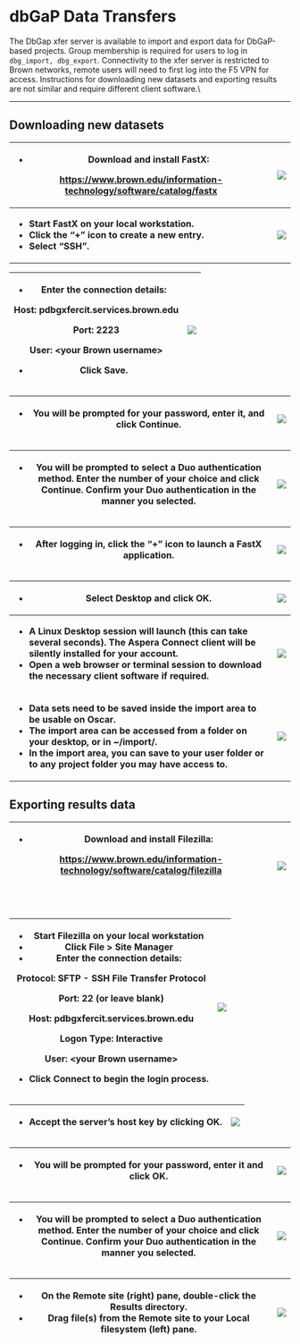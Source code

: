# dbGaP Data Transfers

The DbGap xfer server is available to import and export data for DbGaP-based projects. Group membership is required for users to log in `dbg_import, dbg_export`. Connectivity to the xfer server is restricted to Brown networks, remote users will need to first log into the F5 VPN for access. Instructions for downloading new datasets and exporting results are not similar and require different client software.\
****

## **Downloading new datasets**

| <ul><li><strong>Download and install FastX:</strong></li></ul><p><a href="https://www.brown.edu/information-technology/software/catalog/fastx"><strong>https://www.brown.edu/information-technology/software/catalog/fastx</strong></a></p> | ![](https://lh3.googleusercontent.com/SAr8EuKwBKJzZdYss_hdZ9s7hZ1BnfIHfjTyy61MOXy3XriFqqVowbqK5TwfD7FPAEAfS2Xvgwyh7goP3TWyKOEIGcJYeyBbh1RWxXYsPlNwcz5ZQj7mtyofVsnZ_Goj\_\_i2bBU7) |
| ------------------------------------------------------------------------------------------------------------------------------------------------------------------------------------------------------------------------------------------- | --------------------------------------------------------------------------------------------------------------------------------------------------------------------------------- |
| <ul><li><strong>Start FastX on your local workstation.</strong></li><li><strong>Click the “+” icon to create a new entry. </strong></li><li><strong>Select “SSH”.</strong></li></ul>                                                        | ![](https://lh3.googleusercontent.com/BK2fI5qN9HKwXVd6UBWa6y21ClJ-PLl110kpwDcbDvdkuMZVTgwE_dOLikldFRH5z3OV20GIUonytbhYgvAwMfXj17F1K8JmZTNA1Q-9CvUybPn9fgpXsNmNkJuTkC18pQ9-7O9W)   |

| <ul><li><strong>Enter the connection details:</strong></li></ul><p><strong> Host: pdbgxfercit.services.brown.edu</strong></p><p><strong> Port: 2223</strong></p><p><strong>User: &#x3C;your Brown username></strong><br><strong></strong></p><ul><li><strong>Click Save.</strong></li></ul> | ![](https://lh4.googleusercontent.com/F6ewGjC1BZg3gXHtWTaBrCCOpMMky7ZuAmbK4VSKGmzrbwSPMDrYfc2vmssJ3RktmrBcmftkF5\_4MZZgnWU9zk45HRqHWkz2w-nwbkKqvGD6py3GMQYS9AcjDZ0PmB0JHBhnBwM1) |
| ------------------------------------------------------------------------------------------------------------------------------------------------------------------------------------------------------------------------------------------------------------------------------------------- | -------------------------------------------------------------------------------------------------------------------------------------------------------------------------------- |

| <ul><li><strong>You will be prompted for your password, enter it, and click Continue.</strong></li></ul> | ![](https://lh5.googleusercontent.com/Menz_ixda_tUZnlEIit4hsMqz7TSSXBchjhMfh0lJtFhO7hPu5SPO68MeDnvOExCXdwNABp3MMF5jCr8WUdzxIqa-xmQzXrJ4j8DsQN7pwircH3x5wWGQMAvrnGUuV4pfbdc7H4V) |
| -------------------------------------------------------------------------------------------------------- | ------------------------------------------------------------------------------------------------------------------------------------------------------------------------------- |

| <ul><li><strong>You will be prompted to select a Duo authentication method. Enter the number of your choice and click Continue. Confirm your Duo authentication in the manner you selected.</strong></li></ul> | ![](https://lh5.googleusercontent.com/aDmwwybTlQ4uiUkybwlIiAc64oyzcvurQrcKn6Nv4Zn7hy3znCxHAlw7zAw6V-sCquvNef9Wwup8tg76-rYNg51k4Nolfji2hCoHsSeS7KEyAAnOU5bGOax2x_Q033h_VceLr8ba) |
| -------------------------------------------------------------------------------------------------------------------------------------------------------------------------------------------------------------- | ------------------------------------------------------------------------------------------------------------------------------------------------------------------------------- |

| <ul><li><strong>After logging in, click the “+” icon to launch a FastX application.</strong></li></ul> | ![](https://lh4.googleusercontent.com/7NU0Cxoz2fzoYTHwuchtZ9LC0DUhGI4Hz2Kq12fqbYVdmbR152XQ45NHuZ7skii8Cgo_Yhr0ht1LRAwCLloMQoVoiNsrSzt\_906q9yQho9Zo-ya3LO_IUqjxMTZfr-OY35Cjwit\_) |
| ------------------------------------------------------------------------------------------------------ | --------------------------------------------------------------------------------------------------------------------------------------------------------------------------------- |

| <ul><li><strong>Select Desktop and click OK.</strong></li></ul>                                                                                                                                                                                                                                                                                      | ![](https://lh4.googleusercontent.com/2eqO3uhs6xc-Sr1Pbi4ZNMQ12MGNUwgh7wDauCWFMBlO0QZBPgcqjYE1f2FqWIdfIGv1OGR9YyRIgvt69ZzbGMvEMBejMZAF3EJY_y_gnRDTWcXq3kb6OBC-MHPcGgudLABQ_nKU)  |
| ---------------------------------------------------------------------------------------------------------------------------------------------------------------------------------------------------------------------------------------------------------------------------------------------------------------------------------------------------- | -------------------------------------------------------------------------------------------------------------------------------------------------------------------------------- |
| <ul><li><strong>A Linux Desktop session will launch (this can take several seconds). The Aspera Connect client will be silently installed for your account. </strong></li><li><strong>Open a web browser or terminal session to download the necessary client software if required.</strong></li></ul>                                               | ![](https://lh4.googleusercontent.com/aVQE8RonB94884UDXb6rJvBeVX1JwVaXMS8P6arDTdt1x6QvGQniZ-UCWUiJ80y6FmkryHF2TwcykFO688wEUb-HeSEVf3X7knvIRrw9Y0N6R5f5zZywgLm7KjOPajNmyxbzyt6y)  |
| <ul><li><strong>Data sets need to be saved inside the import area to be usable on Oscar. </strong></li><li><strong>The import area can be accessed from a folder on your desktop, or in ~/import/.</strong></li><li><strong>In the import area, you can save to your user folder or to any project folder you may have access to.</strong></li></ul> | ![](https://lh4.googleusercontent.com/DuAxgi7AAwyJjg4kBH3UF2PVvPRb_Yp6m26QNSb8IdrZz6q7-b\_7Z6ePrl5kch-395GJ8IuDXgK05IbKaMoh3j8li0ki5zf6kxc5ijdCOs5iSsDubSdK_H8pMah4wmaB3ksxjOi6) |

## **Exporting results data**

| <ul><li><strong>Download and install Filezilla:</strong></li></ul><p><a href="https://www.brown.edu/information-technology/software/catalog/filezilla"><strong>https://www.brown.edu/information-technology/software/catalog/filezilla</strong></a><strong></strong><br><strong></strong><br><strong></strong><br><strong></strong></p> | ![](https://lh5.googleusercontent.com/wEAD1yN3OpoP95NVZRXCEElUSaeaWTXfcawUyqZfSmQgDGfCHuIhbMq6wbiYA4XQK3uivfcQme7nDELWPA15EHb2R9i4injmKtyWu2Tvga-UuEhMhb6RnITuTTgpX9jWpmqWON-y) |
| --------------------------------------------------------------------------------------------------------------------------------------------------------------------------------------------------------------------------------------------------------------------------------------------------------------------------------------- | ------------------------------------------------------------------------------------------------------------------------------------------------------------------------------- |

| <ul><li><strong>Start Filezilla on your local workstation</strong></li><li><strong>Click File > Site Manager</strong></li><li><strong>Enter the connection details:</strong></li></ul><p><strong> Protocol: SFTP - SSH File Transfer Protocol</strong></p><p><strong> Port: 22 (or leave blank)</strong></p><p><strong> Host: pdbgxfercit.services.brown.edu</strong></p><p><strong> Logon Type: Interactive</strong></p><p><strong> User: &#x3C;your Brown username></strong><br><strong></strong></p><ul><li><strong>Click Connect to begin the login process.</strong></li></ul> | ![](https://lh6.googleusercontent.com/s_NVC0X_D-1-4cVuPWVOQfUGgps4emJ9EhTko_dp5a8lFat4SHvjLRoB0YhLE8lvcLMjyNnt8IDWrDtgiedfoBwNfUmmJA3OlfnASnYpiBpBYXyVF9vcVB4aWGI4RCNRvAkAQ8r-) |
| ----------------------------------------------------------------------------------------------------------------------------------------------------------------------------------------------------------------------------------------------------------------------------------------------------------------------------------------------------------------------------------------------------------------------------------------------------------------------------------------------------------------------------------------------------------------------------------- | ------------------------------------------------------------------------------------------------------------------------------------------------------------------------------- |

| <ul><li><strong>Accept the server’s host key by clicking OK.</strong></li></ul> | ![](https://lh6.googleusercontent.com/MSyt76YFpLZlGY1l0961oNVm3Rkl0tcag0rXkj0u63OhUGZ8U9DvQNSSUaUxvhSoIsyNdSZtBlwq5eCXQjGtJzbpe_vPP5z_maDeIDUtJwSHLKQav7eRAFmZVCTB2S61aEQ87\_7L) |
| ------------------------------------------------------------------------------- | -------------------------------------------------------------------------------------------------------------------------------------------------------------------------------- |

| <ul><li><strong>You will be prompted for your password, enter it and click OK.</strong></li></ul> | ![](https://lh5.googleusercontent.com/7qVYgtBkuFE8y9ftgCzgmW_kHXk1KyaMvtk-i_IaL6UKfqZJTP4xMEvi10VpL\_9Ptuj57YWVcofy2FLhMwagXq0AvqmLd2kd6O0OKd0a0JS855BsrB9Kg-z0yVSJHNq_X0l66IiW) |
| ------------------------------------------------------------------------------------------------- | -------------------------------------------------------------------------------------------------------------------------------------------------------------------------------- |

| <ul><li><strong>You will be prompted to select a Duo authentication method. Enter the number of your choice and click Continue. Confirm your Duo authentication in the manner you selected.</strong></li></ul> | ![](https://lh5.googleusercontent.com/1sm2lQ4vLKHZSJYRLTcP7vsYqcNwjxUdqy7R4Kik8lPwQ0JymcFtukF2M2l3nZDWAb8fOxwujFKRTwevXymXEeCx3WuN-RFM3chRJFrltdQmQNC2YNZQib0YQevBCTbOK1QAjnUB) |
| -------------------------------------------------------------------------------------------------------------------------------------------------------------------------------------------------------------- | ------------------------------------------------------------------------------------------------------------------------------------------------------------------------------- |

| <ul><li><strong>On the Remote site (right) pane, double-click the Results directory.</strong></li><li><strong>Drag file(s) from the Remote site to your Local filesystem (left) pane.</strong></li></ul> | ![](https://lh4.googleusercontent.com/hjqTCXtVm7LhwKHFHhNJLcIfKN7X2j_tYG-cuMB\_07Gq6dVdC6ElxB1tyHuvj02qDE5-IbQoPtFJYVkjPUJXwXlOH0xujsn89wa07V1p81rALTG2rztTMk3b8wlC5Gb8Kc_aLjdo) |
| -------------------------------------------------------------------------------------------------------------------------------------------------------------------------------------------------------- | -------------------------------------------------------------------------------------------------------------------------------------------------------------------------------- |
